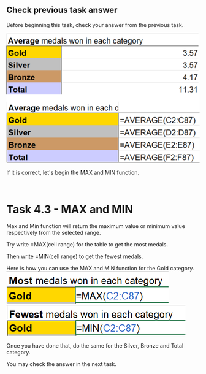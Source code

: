 ## Check previous task answer
Before beginning this task, check your answer from the previous task.

![alt text](image-4.png)

If it is correct, let's begin the MAX and MIN function.

<br>

# Task 4.3 - MAX and MIN

Max and Min function will return the maximum value or minimum value respectively from the selected range.

Try write =MAX(cell range) for the table to get the most medals.

Then write =MIN(cell range) to get the fewest medals.

Here is how you can use the MAX and MIN function for the Gold category.
![alt text](image-6.png)
![alt text](image-7.png)

Once you have done that, do the same for the Silver, Bronze and Total category.

You may check the answer in the next task.